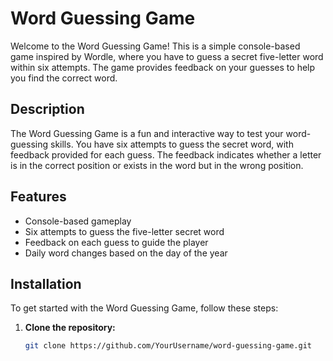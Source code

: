 # Word Guessing Game

Welcome to the Word Guessing Game! This is a simple console-based game inspired by Wordle, where you have to guess a secret five-letter word within six attempts. The game provides feedback on your guesses to help you find the correct word.

## Description

The Word Guessing Game is a fun and interactive way to test your word-guessing skills. You have six attempts to guess the secret word, with feedback provided for each guess. The feedback indicates whether a letter is in the correct position or exists in the word but in the wrong position.

## Features

- Console-based gameplay
- Six attempts to guess the five-letter secret word
- Feedback on each guess to guide the player
- Daily word changes based on the day of the year

## Installation

To get started with the Word Guessing Game, follow these steps:

1. **Clone the repository:**

   ```sh
   git clone https://github.com/YourUsername/word-guessing-game.git

